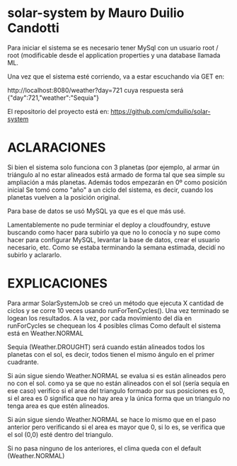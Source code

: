 # solar-system by Mauro Duilio Candotti
 Para iniciar el sistema se es necesario tener MySql 
 con un usuario root / root (modificable desde el application properties
 y una database llamada ML.
 
 Una vez que el sistema esté corriendo, va a estar escuchando via GET en:
 
 http://localhost:8080/weather?day=721 cuya respuesta será {"day":721,"weather":"Sequia"}

 El repositorio del proyecto está en: https://github.com/cmduilio/solar-system
 
# ACLARACIONES 
 
 Si bien el sistema solo funciona con 3 planetas (por ejemplo, al armar ún triángulo al no estar alineados
 está armado de forma tal que sea simple su ampliación a más planetas. 
 Además todos empezarán en 0º como posición inicial
 Se tomó como "año" a un ciclo del sistema, es decir, cuando los planetas vuelven a la posición original. 

 Para base de datos se usó MySQL ya que es el que más usé.
 
 Lamentablemente no pude terminiar el deploy a cloudfoundry, estuve buscando como hacer para subirlo
 ya que no lo conocía y no supe como hacer para configurar MySQL, levantar la base de datos, crear 
 el usuario necesario, etc. Como se estaba terminando la semana estimada, decidí no subirlo y aclararlo.

# EXPLICACIONES 

 Para armar SolarSystemJob se creó un método que ejecuta X cantidad de ciclos y se corre 10 veces usando
 runForTenCycles(). Una vez terminado se logean los resultados.
 A la vez, por cada movimiento del día en runForCycles se chequean los 4 posibles climas
 Como default el sistema está en Weather.NORMAL

 Sequia (Weather.DROUGHT) será cuando están alineados todos los planetas con el sol, es decir,
 todos tienen el mismo ángulo en el primer cuadrante.

 Si aún sigue siendo Weather.NORMAL se evalua si es están alineados pero no con el sol.
 como ya se que no están alineados con el sol (sería sequía en ese caso) verifico si el area del triangulo
 formado por sus posiciones es 0, si el area es 0 significa que no hay area y la única forma
 que un triangulo no tenga area es que estén alineados.

 Si aún sigue siendo Weather.NORMAL se hace lo mismo que en el paso anterior pero verificando si el 
 area es mayor que 0, si lo es, se verifica que el sol (0,0) esté dentro del triangulo.

 Si no pasa ninguno de los anteriores, el clima queda con el default (Weather.NORMAL)
